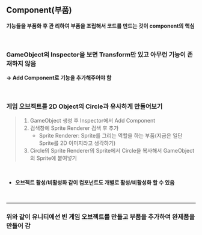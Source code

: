 ## Component(부품)
**기능들을 부품화 후 관 리하여 부품을 조립해서 코드를 만드는 것이 component의 핵심**

<br>

### GameObject의 Inspector을 보면 Transform만 있고 아무런 기능이 존재하지 않음
**-> Add Component로 기능을 추가해주어야 함**

<br>

### 게임 오브젝트를 2D Object의 Circle과 유사하게 만들어보기
> 1. GameObject 생성 후 Inspector에서 Add Component  
> 2. 검색창에 Sprite Renderer 검색 후 추가
> 	  * Sprite Renderer: Sprite를 그리는 역할을 하는 부품(지금은 일단 Sprite를 2D 이미지라고 생각하기)  
> 3. Circle의 Sprite Renderer의 Sprite에서 Circle을 복사해서 GameObject의 Sprite에 붙여넣기  

<br>

* **오브젝트 활성/비활성화 같이 컴포넌트도 개별로 활성/비활성화 할 수 있음**

<br>

***

### 위와 같이 유니티에선 빈 게임 오브젝트를 만들고 부품을 추가하여 완제품을 만들어 감
